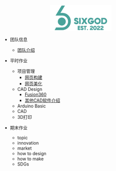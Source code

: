 <div align= 'center'>
  <img src="https://github.com/Fy1307/IMGofSixGod/blob/master/img/logo.jpg?raw=true" width = "200"/>
</div>

* 团队信息
  * [团队介绍](teamintro/member.md)
  
* 平时作业
  * 项目管理
    * [网页构建](webbulid/webbuild.md)
    * [网页美化](webbulid/webbeautify.md)
  * CAD Design
    * [Fusion360](CAD/fusion360.md)
    * [其他CAD软件介绍](CAD/OtherCAD.md)
  * Arduino Basic
  * CAD
  * 3D打印

* 期末作业
  * topic
  * innovation
  * market
  * how to design
  * how to make
  * SDGs

